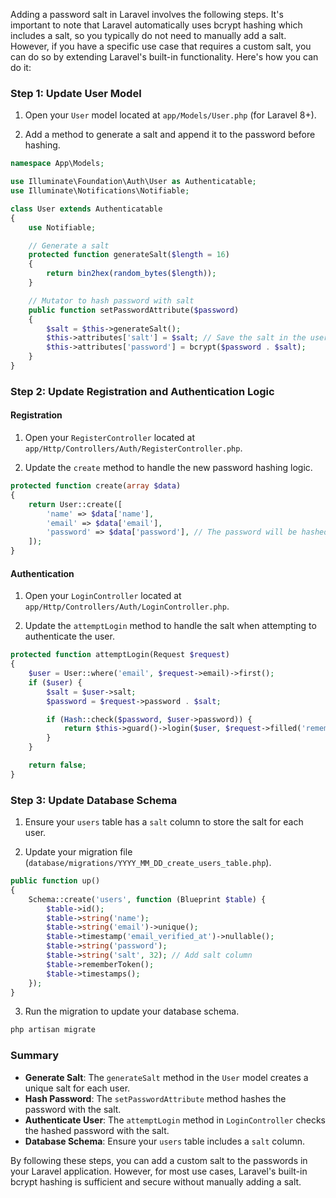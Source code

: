 Adding a password salt in Laravel involves the following steps. It's important to note that Laravel automatically uses bcrypt hashing which includes a salt, so you typically do not need to manually add a salt. However, if you have a specific use case that requires a custom salt, you can do so by extending Laravel's built-in functionality. Here's how you can do it:

### Step 1: Update User Model

1. Open your `User` model located at `app/Models/User.php` (for Laravel 8+).

2. Add a method to generate a salt and append it to the password before hashing.

```php
namespace App\Models;

use Illuminate\Foundation\Auth\User as Authenticatable;
use Illuminate\Notifications\Notifiable;

class User extends Authenticatable
{
    use Notifiable;

    // Generate a salt
    protected function generateSalt($length = 16)
    {
        return bin2hex(random_bytes($length));
    }

    // Mutator to hash password with salt
    public function setPasswordAttribute($password)
    {
        $salt = $this->generateSalt();
        $this->attributes['salt'] = $salt; // Save the salt in the user record
        $this->attributes['password'] = bcrypt($password . $salt);
    }
}
```

### Step 2: Update Registration and Authentication Logic

#### Registration

1. Open your `RegisterController` located at `app/Http/Controllers/Auth/RegisterController.php`.

2. Update the `create` method to handle the new password hashing logic.

```php
protected function create(array $data)
{
    return User::create([
        'name' => $data['name'],
        'email' => $data['email'],
        'password' => $data['password'], // The password will be hashed by the model's mutator
    ]);
}
```

#### Authentication

1. Open your `LoginController` located at `app/Http/Controllers/Auth/LoginController.php`.

2. Update the `attemptLogin` method to handle the salt when attempting to authenticate the user.

```php
protected function attemptLogin(Request $request)
{
    $user = User::where('email', $request->email)->first();
    if ($user) {
        $salt = $user->salt;
        $password = $request->password . $salt;

        if (Hash::check($password, $user->password)) {
            return $this->guard()->login($user, $request->filled('remember'));
        }
    }

    return false;
}
```

### Step 3: Update Database Schema

1. Ensure your `users` table has a `salt` column to store the salt for each user.

2. Update your migration file (`database/migrations/YYYY_MM_DD_create_users_table.php`).

```php
public function up()
{
    Schema::create('users', function (Blueprint $table) {
        $table->id();
        $table->string('name');
        $table->string('email')->unique();
        $table->timestamp('email_verified_at')->nullable();
        $table->string('password');
        $table->string('salt', 32); // Add salt column
        $table->rememberToken();
        $table->timestamps();
    });
}
```

3. Run the migration to update your database schema.

```bash
php artisan migrate
```

### Summary

- **Generate Salt**: The `generateSalt` method in the `User` model creates a unique salt for each user.
- **Hash Password**: The `setPasswordAttribute` method hashes the password with the salt.
- **Authenticate User**: The `attemptLogin` method in `LoginController` checks the hashed password with the salt.
- **Database Schema**: Ensure your `users` table includes a `salt` column.

By following these steps, you can add a custom salt to the passwords in your Laravel application. However, for most use cases, Laravel's built-in bcrypt hashing is sufficient and secure without manually adding a salt.